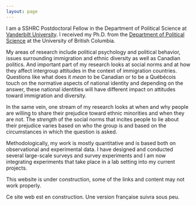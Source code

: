 ```yaml
---
layout: page
---
```


    
I am a SSHRC Postdoctoral Fellow in the Department of Political Science at <a href="http://www.vanderbilt.edu/political-science/" class="external"> Vanderbilt University</a>. I received 
my Ph.D. from the <a href="http://www.politics.ubc.ca/" class="external">Department of Political Science</a> at the University of British Columbia.

My areas of research include political psychology and political behavior, issues surrounding immigration and 
ethnic diversity as well as Canadian politics. And important part of my research looks at social norms and at how they affect intergroup attitudes in the context of immigration countries. Questions like what does it *mean* to be Canadian or to be a Québécois touch on the normative aspects of national identity and depending on the answer, these national identities will have different impact on attitudes toward immigration and diversity. 

In the same vein, one stream of my research looks at when and why people are willing to share their prejudice toward ethnic minorities and when they are not. The *strength* of the social norms that incites people to lie about their prejudice varies based on who the group is and based on the circumstances in which the question is asked. 
    
Methodologically, my work is mostly quantitative and is based both on observational and experimental data. I have designed and conducted several large-scale surveys and survey experiments and I am now integrating experiments that take place in a lab setting into my current projects.
    
This website is under construction, some of the links and content may not work properly.
    
Ce site web est en construction. Une version française suivra sous peu.



